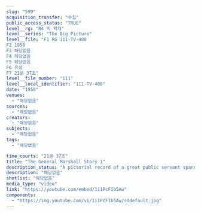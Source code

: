 ```yaml
---
slug: "599"
acquisition_transfer: "수집"
public_access_status: "TRUE"
level__rg: "R4 빅 픽쳐"
level__series: "The Big Picture"
level__file: "F1 RG 111-TV-408
F2 1958
F3 해당없음
F4 해당없음
F5 해당없음
F6 유성
F7 21분 37초"
level__file_number: "111"
level__local_identifier: "111-TV-408"
date: "1958"
venues: 
  - "해당없음"
sources: 
  - "해당없음"
creators: 
  - "해당없음"
subjects: 
  - "해당없음"
tags: 
  - "해당없음"

time_courts: "21분 37초"
title: "The General Marshall Story 1"
description_status: "A pictorial record of a great public servant spanning a critical half-century of American history."
description: "해당없음"
shotlist: "해당없음"
media_type: "video"
link: "https://youtube.com/embed/1i1PcFIb5Aw"
components: 
  - "https://img.youtube.com/vi/1i1PcFIb5Aw/sddefault.jpg"
---
```

